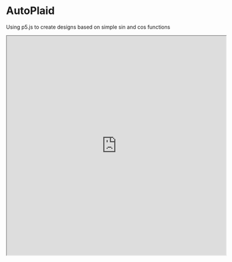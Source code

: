 # AutoPlaid
Using p5.js to create designs based on simple sin and cos functions

<iframe src="https://DannyPlatt.github.io/AutoPlaid/Spiral.js" width = "600" height="600"></iframe>
